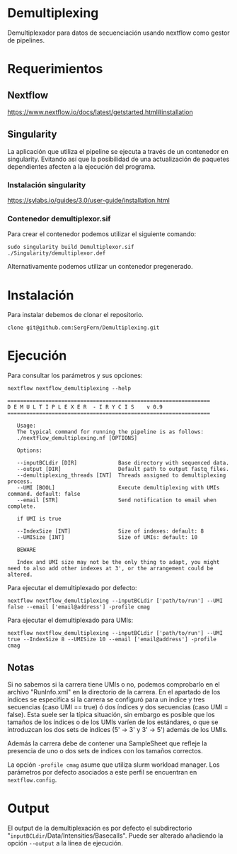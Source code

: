 # Demultiplexing
Demultiplexador para datos de secuenciación usando nextflow como gestor de pipelines.

# Requerimientos

## Nextflow

https://www.nextflow.io/docs/latest/getstarted.html#installation

## Singularity

La aplicación que utiliza el pipeline se ejecuta a través de un contenedor en singularity. Evitando así que la posibilidad de una actualización de paquetes dependientes afecten a la ejecución del programa.

### Instalación singularity
https://sylabs.io/guides/3.0/user-guide/installation.html

### Contenedor demultiplexor.sif

Para crear el contenedor podemos utilizar el siguiente comando:
```
sudo singularity build Demultiplexor.sif ./Singularity/demultiplexor.def
```
Alternativamente podemos utilizar un contenedor pregenerado.

# Instalación

Para instalar debemos de clonar el repositorio.
```
clone git@github.com:SergFern/Demultiplexing.git
```

# Ejecución

Para consultar los parámetros y sus opciones:
```
nextflow nextflow_demultiplexing --help
```
```
================================================================
D E M U L T I P L E X E R  - I R Y C I S    v 0.9
================================================================

   Usage:
   The typical command for running the pipeline is as follows:
   ./nextflow_demultiplexing.nf [OPTIONS]

   Options:

   --inputBCLdir [DIR]             Base directory with sequenced data.
   --output [DIR]                  Default path to output fastq files.
   --demultiplexing_threads [INT]  Threads assigned to demultiplexing process.
   --UMI [BOOL]                    Execute demultiplexing with UMIs command. default: false
   --email [STR]                   Send notification to email when complete.

   if UMI is true

   --IndexSize [INT]               Size of indexes: default: 8
   --UMISize [INT]                 Size of UMIs: default: 10

   BEWARE

   Index and UMI size may not be the only thing to adapt, you might need to also add other indexes at 3', or the arrangement could be altered.
```

Para ejecutar el demultiplexado por defecto:
```
nextflow nextflow_demultiplexing --inputBCLdir ['path/to/run'] --UMI false --email ['email@address'] -profile cmag
```
Para ejecutar el demultiplexado para UMIs:
```
nextflow nextflow_demultiplexing --inputBCLdir ['path/to/run'] --UMI true --IndexSize 8 --UMISize 10 --email ['email@address'] -profile cmag
```

## Notas

Si no sabemos si la carrera tiene UMIs o no, podemos comprobarlo en el archivo "RunInfo.xml" en la directorio de la carrera. En el apartado de los índices se especifica si la carrera se configuró para un indice y tres secuencias (caso UMI == true) ó dos índices y dos secuencias (caso UMI = false).
Esta suele ser la típica situación, sin embargo es posible que los tamaños de los índices o de los UMIs varíen de los estándares, o que se introduzcan los dos sets de índices (5' -> 3' y 3' -> 5') además de los UMIs.

Además la carrera debe de contener una SampleSheet que refleje la presencia de uno o dos sets de indices con los tamaños correctos.

La opción `-profile cmag` asume que utiliza slurm workload manager. Los parámetros por defecto asociados a este perfil se encuentran en `nextflow.config`.

# Output

El output de la demultiplexación es por defecto el subdirectorio "`inputBCLdir`/Data/Intensities/Basecalls". Puede ser alterado añadiendo la opción `--output` a la línea de ejecución.
